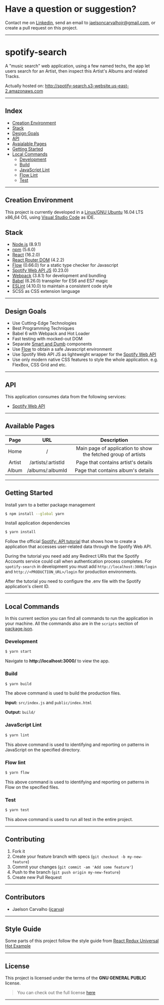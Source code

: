# **Have a question or suggestion?**
Contact me on [Linkedin](https://www.linkedin.com/in/jaelsoncarvalho), send an email to jaelsoncarvalhojr@gmail.com, or create a pull request on this project.

---

# spotify-search

A "music search" web application, using a few named techs, the app let users search for an Artist, then inspect this Artist's Albums and related Tracks.

Actually hosted on: http://spotify-search.s3-website.us-east-2.amazonaws.com

---

## Index

- [Creation Environment](#creation-environment)
- [Stack](#stack)
- [Design Goals](#design-goals)
- [API](#api)
- [Avaialable Pages](#available-pages)
- [Getting Started](#getting-started)
- [Local Commands](#local-commands)
    - [Development](#development)
    - [Build](#build)
    - [JavaScript Lint](#javascript-lint)
    - [Flow Lint](#flow-lint)
    - [Test](#test)

---

## Creation Environment

This project is currently developed in a [Linux/GNU Ubuntu](https://www.ubuntu.com/) 16.04 LTS x86_64 OS, using [Visual Studio Code](https://www.visualstudio.com/) as IDE.


## Stack

* [Node.js](https://nodejs.org) (8.9.1)
* [npm](https://www.npmjs.com) (5.6.0)
* [React](https://facebook.github.io/react) (16.2.0)
* [React Router DOM](https://reacttraining.com/react-router/) (4.2.2)
* [Flow](https://flow.org/) (0.66.0) for a static type checker for Javascript
* [Spotify Web API JS](https://github.com/JMPerez/spotify-web-api-js/) (0.23.0)
* [Webpack](https://webpack.github.io) (3.8.1) for development and bundling
* [Babel](https://babeljs.io/) (6.26.0) transpiler for ES6 and ES7 magic
* [ESLint](http://eslint.org/) (4.10.0) to maintain a consistent code style
* SCSS as CSS extension language

---

## Design Goals

- Use Cutting-Edge Technologies
- Best Programming Techniques
- Babel 6 with Webpack and Hot Loader
- Fast testing with mocked-out DOM
- Separate [Smart and Dumb](https://medium.com/@dan_abramov/smart-and-dumb-components-7ca2f9a7c7d0) components
- Use [Flow](https://flow.org/) to obtain a safe Javascript environment
- Use Spotify Web API JS as lightweight wrapper for the [Spotify Web API](https://developer.spotify.com/web-api/)
- Use only modern native CSS features to style the whole application. e.g. FlexBox, CSS Grid and etc.

---

## API

This application consumes data from the following services:

* [Spotify Web API](https://developer.spotify.com/web-api/)

---

## Available Pages

|    Page    |    URL        |                          Description                        |
|:----------:|:-------------:|:-----------------------------------------------------------:|
|    Home    |     /         |  Main page of application to show the fetched group of artists          |
|   Artist   |     /artists/:artistId |  Page that contains artist's details    |
|   Album    |     /albums/:albumId |  Page that contains album's details    |

---

## Getting Started

Install yarn to a better package management

```sh
$ npm install --global yarn
```

Install application dependencies

```sh
$ yarn install
```

Follow the official [Spotify: API tutorial](https://developer.spotify.com/web-api/tutorial) that shows how to create a application that accesses user-related data through the Spotify Web API.

During the tutorial you need add any Redirect URIs that the Spotify Accounts service could call when authentication process completes. For ```spotify-search``` in development you must add ```http://localhost:3000/login``` and ```http://<PRODUCTION_URL>/login``` for production environments.

After the tutorial you need to configure the .env file with the Spotify application's client ID.

---

## Local Commands

In this current section you can find all commands to run the application in your machine. All the commands also are  in the `scripts` section of [package.json](package.json).

### Development

```sh
$ yarn start
```

Navigate to **http://localhost:3000/** to view the app.

### Build

```sh
$ yarn build
```

The above command is used to build the production files.

**Input:** `src/index.js` and `public/index.html`

**Output:** `build/`

### JavaScript Lint

```sh
$ yarn lint
```

This above command is used to identifying and reporting on patterns in JavaScript on the specified directory.

### Flow lint

```sh
$ yarn flow
```

This above command is used to identifying and reporting on patterns in Flow on the specified files.

### Test

```sh
$ yarn test
```

This above command is used to run all test in the entire project.

---

## Contributing

1. Fork it
2. Create your feature branch with specs (`git checkout -b my-new-feature`)
3. Commit your changes (`git commit -am 'Add some feature'`)
4. Push to the branch (`git push origin my-new-feature`)
5. Create new Pull Request

---

## Contributors

* Jaelson Carvalho ([jcarva](https://github.com/jcarva))

---

## Style Guide

Some parts of this project follow the style guide from [React Redux Universal Hot Example](https://github.com/erikras/react-redux-universal-hot-example)

---

## License

This project is licensed under the terms of the **GNU GENERAL PUBLIC** license.
>You can check out the full license [here](https://github.com/jcarva/spotify-search/blob/master/LICENSE)

---
